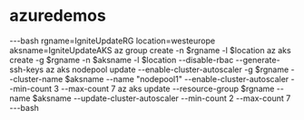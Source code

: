 # azuredemos
---bash
rgname=IgniteUpdateRG
location=westeurope
aksname=IgniteUpdateAKS
az group create -n $rgname -l $location
az aks create -g $rgname -n $aksname -l $location --disable-rbac --generate-ssh-keys
az aks nodepool update --enable-cluster-autoscaler -g $rgname --cluster-name $aksname --name "nodepool1" --enable-cluster-autoscaler --min-count 3 --max-count 7
az aks update --resource-group $rgname --name $aksname --update-cluster-autoscaler --min-count 2 --max-count 7
---bash

